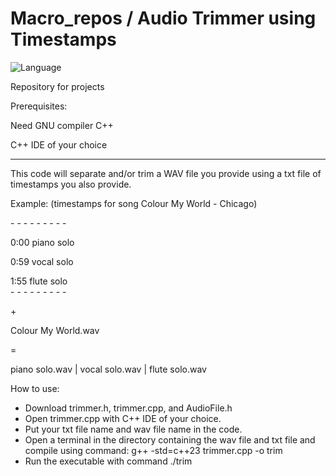 # Macro_repos / Audio Trimmer using Timestamps

![Language](https://img.shields.io/badge/language-C++-yellow.svg?style=flat-square)

Repository for projects

Prerequisites:

Need GNU compiler C++

C++ IDE of your choice
- - - - - - - - - - - 
This code will separate and/or trim a WAV file you provide using a txt file of timestamps you also provide.

Example: (timestamps for song Colour My World - Chicago)

\- \- \- \- \- \- \- \- \-

0:00 piano solo      

0:59 vocal solo  

1:55 flute solo      
\- \- \- \- \- \- \- \- \- 

\+

Colour My World.wav 

=

piano solo.wav | vocal solo.wav | flute solo.wav

How to use:
+ Download trimmer.h, trimmer.cpp, and AudioFile.h
+ Open trimmer.cpp with C++ IDE of your choice.
+ Put your txt file name and wav file name in the code.
+ Open a terminal in the directory containing the wav file and txt file and compile using command: g++ -std=c++23 trimmer.cpp -o trim
+ Run the executable with command ./trim
